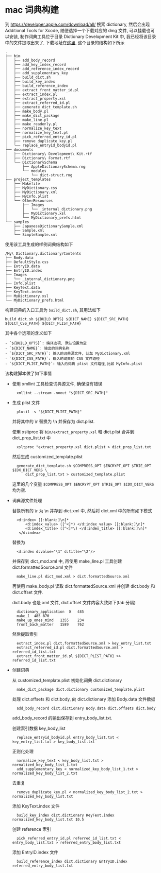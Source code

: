 # mac 词典构建

到 https://developer.apple.com/download/all/ 搜索 dictionary, 然后会出现 Additional Tools for
Xcode, 随便选择一个下载对应的 dmg 文件, 可以挂载也可以安装, 制作词典工具位于目录
Dictionary Development Kit 中, 我已经将该目录中的文件提取出来了, 下载地址在[这里](https://github.com/ikey4u/macddk),
这个目录的结构如下所示

    .
    ├── bin
    │   ├── add_body_record
    │   ├── add_key_index_record
    │   ├── add_reference_index_record
    │   ├── add_supplementary_key
    │   ├── build_dict.sh
    │   ├── build_key_index
    │   ├── build_reference_index
    │   ├── extract_front_matter_id.pl
    │   ├── extract_index.pl
    │   ├── extract_property.xsl
    │   ├── extract_referred_id.pl
    │   ├── generate_dict_template.sh
    │   ├── make_body.pl
    │   ├── make_dict_package
    │   ├── make_line.pl
    │   ├── make_readonly.pl
    │   ├── normalize_key_text
    │   ├── normalize_key_text.pl
    │   ├── pick_referred_entry_id.pl
    │   ├── remove_duplicate_key.pl
    │   └── replace_entryid_bodyid.pl
    ├── documents
    │   ├── Dictionary\ Development\ Kit.rtf
    │   ├── Dictionary\ Format.rtf
    │   └── DictionarySchema
    │       ├── AppleDictionarySchema.rng
    │       └── modules
    │           └── dict-struct.rng
    ├── project_templates
    │   ├── Makefile
    │   ├── MyDictionary.css
    │   ├── MyDictionary.xml
    │   ├── MyInfo.plist
    │   └── OtherResources
    │       ├── Images
    │       │   └── _internal_dictionary.png
    │       ├── MyDictionary.xsl
    │       └── MyDictionary_prefs.html
    └── samples
        ├── JapaneseDictionarySample.xml
        ├── Sample.xml
        └── SimpleSample.xml

使用该工具生成的样例词典结构如下

    /My\ Dictionary.dictionary/Contents
    ├── Body.data
    ├── DefaultStyle.css
    ├── EntryID.data
    ├── EntryID.index
    ├── Images
    │   └── _internal_dictionary.png
    ├── Info.plist
    ├── KeyText.data
    ├── KeyText.index
    ├── MyDictionary.xsl
    └── MyDictionary_prefs.html

构建词典的入口工具为 `build_dict.sh`, 其用法如下

    build_dict.sh ${BUILD_OPTS} ${DICT_NAME} ${DICT_SRC_PATH} ${DICT_CSS_PATH} ${DICT_PLIST_PATH}

其中各个选项的含义如下

    - `${BUILD_OPTS}`: 编译选项, 默认设置为空
    - `${DICT_NAME}`: 输出的词典名称
    - `${DICT_SRC_PATH}`: 输入的词典源文件, 比如 MyDictionary.xml
    - `${DICT_CSS_PATH}`: 输入的词典的 CSS 文件路径
    - `${DICT_PLIST_PATH}`: 输入的词典 plist 文件路径,比如 MyInfo.plist

该构建脚本做了如下事情

- 使用 xmllint 工具检查词典源文件, 确保没有错误

        xmllint --stream -noout "${DICT_SRC_PATH}"

- 生成 plist 文件

        plutil -s "${DICT_PLIST_PATH}"

    并将其中的 \r 替换为 \n 并保存为 dict.plist.

    使用 xsltproc 将 `bin/extract_property.xsl` 和 dict.plist 合并到 dict_prop_list.txt 中

        xsltproc "extract_property.xsl dict.plist > dict_prop_list.txt

    然后生成 customized_template.plist

        generate_dict_template.sh $COMPRESS_OPT $ENCRYPT_OPT $TRIE_OPT $IDX_DICT_VERS \
            dict_prop_list.txt > customized_template.plist

    这里的几个变量 `$COMPRESS_OPT $ENCRYPT_OPT $TRIE_OPT $IDX_DICT_VERS` 均为空.

- 词典源文件处理

    替换所有的 \r 为 \n 并存到 dict.xml 中, 然后将 dict.xml 中的所有如下模式

        <d:index> [[:blank:]\n]*
            <d:index_value> ([^<]*) </d:index_value> [[:blank:]\n]*
            <d:index_title> ([^<]*\) </d:index_title> [[:blank:]\n]*
         </d:index>

    替换为

        <d:index d:value="\1" d:title="\2"/>

    并保存到 dict_mod.xml 中, 再使用 make_line.pl 工具创建 dict.formattedSource.xml 文件

        make_line.pl dict_mod.xml > dict.formattedSource.xml

    再使用 make_body.pl 读取 dict.formattedSource.xml 并创建 dict.body 和 dict.offset 文件.

    dict.body 也是 xml 文件, dict.offset 文件内容大致如下(tab 分隔)

        dictionary_application	0	485
        make_1	485	870
        make_up_ones_mind	1355	234
        front_back_matter	1589	762

  然后提取索引

        extract_index.pl dict.formattedSource.xml > key_entry_list.txt
        extract_referred_id.pl dict.formattedSource.xml > referred_id_list.txt
        extract_front_matter_id.pl ${DICT_PLIST_PATH} >> referred_id_list.txt

- 创建词典

    从 customized_template.plist 初始化词典 dict.dictionary

        make_dict_package dict.dictionary customized_template.plist

    处理 dict.offsets 和 dict.body, 向 dict.dictionary 添加 Body.data 文件数据

        add_body_record dict.dictionary Body.data dict.offsets dict.body

    add_body_record 的输出保存到 entry_body_list.txt.

    创建索引数据 key_body_list

        replace_entryid_bodyid.pl entry_body_list.txt < key_entry_list.txt > key_body_list.txt 

    正则化处理

        normalize_key_text < key_body_list.txt > normalized_key_body_list_1.txt
        add_supplementary_key < normalized_key_body_list_1.txt > normalized_key_body_list_2.txt

    去重复

        remove_duplicate_key.pl < normalized_key_body_list_2.txt > normalized_key_body_list.txt

    添加 KeyText.index 文件

        build_key_index dict.dictionary KeyText.index normalized_key_body_list.txt 10.5

    创建 reference 索引

        pick_referred_entry_id.pl referred_id_list.txt < entry_body_list.txt > referred_entry_body_list.txt

    添加 EntryID.index 文件
    
        build_reference_index dict.dictionary EntryID.index referred_entry_body_list.txt
